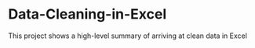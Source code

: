 # Data-Cleaning-in-Excel
This project shows a high-level summary of arriving at clean data in Excel
